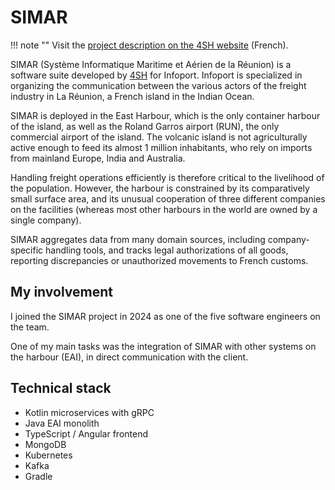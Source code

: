 # SIMAR

!!! note ""
    Visit the [project description on the 4SH website](https://www.4sh.fr/references/infoport.html) (French).

SIMAR (Système Informatique Maritime et Aérien de la Réunion) is a software suite developed by [4SH](4sh.md) for Infoport. Infoport is specialized in organizing the communication between the various actors of the freight industry in La Réunion, a French island in the Indian Ocean.

SIMAR is deployed in the East Harbour, which is the only container harbour of the island, as well as the Roland Garros airport (RUN), the only commercial airport of the island.
The volcanic island is not agriculturally active enough to feed its almost 1 million inhabitants, who rely on imports from mainland Europe, India and Australia.

Handling freight operations efficiently is therefore critical to the livelihood of the population. However, the harbour is constrained by its comparatively small surface area, and its unusual cooperation of three different companies on the facilities (whereas most other harbours in the world are owned by a single company).

SIMAR aggregates data from many domain sources, including company-specific handling tools, and tracks legal authorizations of all goods, reporting discrepancies or unauthorized movements to French customs.

## My involvement

I joined the SIMAR project in 2024 as one of the five software engineers on the team.

One of my main tasks was the integration of SIMAR with other systems on the harbour (EAI), in direct communication with the client.

## Technical stack

- Kotlin microservices with gRPC
- Java EAI monolith
- TypeScript / Angular frontend
- MongoDB
- Kubernetes
- Kafka
- Gradle
